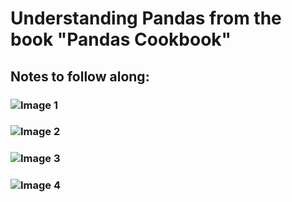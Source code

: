 # Understanding Pandas from the book "Pandas Cookbook"

## Notes to follow along:

### ![Image 1](https://rawcdn.githack.com/avidLearnerInProgress/Pandas101/58672fd3c9ca3c370a45c15d1aad336fadc421fa/whiteboard_scribble/pandas_1.jpg)  
### ![Image 2](https://rawcdn.githack.com/avidLearnerInProgress/Pandas101/58672fd3c9ca3c370a45c15d1aad336fadc421fa/whiteboard_scribble/pandas_2.jpg)  
### ![Image 3](https://rawcdn.githack.com/avidLearnerInProgress/Pandas101/58672fd3c9ca3c370a45c15d1aad336fadc421fa/whiteboard_scribble/pandas_3.jpg)  
### ![Image 4](https://rawcdn.githack.com/avidLearnerInProgress/Pandas101/e4df2cf9cc2b89d97ff0137b95575611343d1f03/whiteboard_scribble/pandas_4.jpg)  